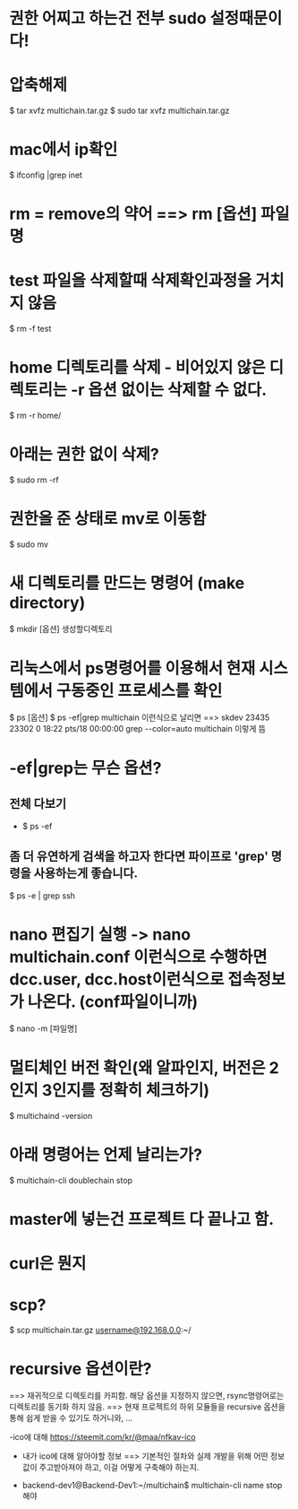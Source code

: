 # 권한 어찌고 하는건 전부 sudo 설정때문이다!

# 압축해제
$ tar xvfz multichain.tar.gz
$ sudo tar xvfz multichain.tar.gz

# mac에서 ip확인
$ ifconfig |grep inet

# rm = remove의 약어 ==> rm [옵션] 파일명
# test 파일을 삭제할때 삭제확인과정을 거치지 않음
$ rm -f test

# home 디렉토리를 삭제 - 비어있지 않은 디렉토리는 -r 옵션 없이는 삭제할 수 없다.
$ rm -r home/

# 아래는 권한 없이 삭제?
$ sudo rm -rf

# 권한을 준 상태로 mv로 이동함
$ sudo mv

# 새 디렉토리를 만드는 명령어 (make directory)
$ mkdir [옵션] 생성할디렉토리

# 리눅스에서 ps명령어를 이용해서 현재 시스템에서 구동중인 프로세스를 확인 
$ ps [옵션] 
$ ps -ef|grep multichain 이런식으로 날리면
==> skdev    23435 23302  0 18:22 pts/18   00:00:00 grep --color=auto multichain 이렇게 뜸


# -ef|grep는 무슨 옵션?

## 전체 다보기
- $ ps -ef
## 좀 더 유연하게 검색을 하고자 한다면 파이프로 'grep' 명령을 사용하는게 좋습니다.
$ ps -e | grep ssh

# nano 편집기 실행 -> nano multichain.conf  이런식으로 수행하면 dcc.user, dcc.host이런식으로 접속정보가 나온다. (conf파일이니까)
$ nano -m [파일명]

# 멀티체인 버전 확인(왜 알파인지, 버전은 2인지 3인지를 정확히 체크하기)
$ multichaind -version

# 아래 명령어는 언제 날리는가?
$ multichain-cli doublechain stop

# master에 넣는건 프로젝트 다 끝나고 함.

# curl은 뭔지

# scp?
$ scp multichain.tar.gz username@192.168.0.0:~/

# recursive 옵션이란?
==> 재귀적으로 디렉토리를 카피함. 해당 옵션을 지정하지 않으면, rsync명령어로는 디렉토리를 동기화 하지 않음.
==> 현재 프로젝트의 하위 모듈들을 recursive 옵션을 통해 쉽게 받을 수 있기도 하거니와, ...

-ico에 대해
https://steemit.com/kr/@maa/nfkav-ico

- 내가 ico에 대해 알아야할 정보
==> 기본적인 절차와
실제 개발을 위해 어떤 정보값이 주고받아져야 하고,
이걸 어떻게 구축해야 하는지.

- backend-dev1@Backend-Dev1:~/multichain$ multichain-cli name stop 해야